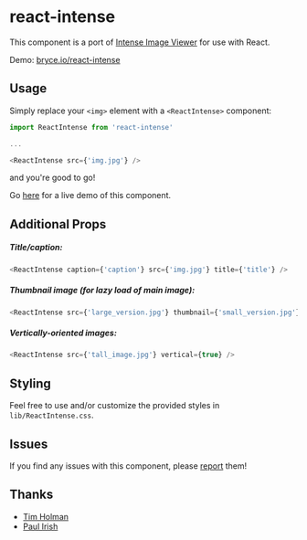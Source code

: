 # react-intense

This component is a port of [Intense Image Viewer](http://tholman.com/intense-images/) for use with React.

Demo: [bryce.io/react-intense](http://bryce.io/react-intense)

## Usage

Simply replace your `<img>` element with a `<ReactIntense>` component:

```javascript
import ReactIntense from 'react-intense'

...

<ReactIntense src={'img.jpg'} />
```

and you're good to go!

Go [here](http://bryce.io/react-intense) for a live demo of this component.

## Additional Props

##### Title/caption:
```javascript
<ReactIntense caption={'caption'} src={'img.jpg'} title={'title'} />
```

##### Thumbnail image (for lazy load of main image):
```javascript
<ReactIntense src={'large_version.jpg'} thumbnail={'small_version.jpg'} />
```

##### Vertically-oriented images:
```javascript
<ReactIntense src={'tall_image.jpg'} vertical={true} />
```

## Styling

Feel free to use and/or customize the provided styles in `lib/ReactIntense.css`.

## Issues

 If you find any issues with this component, please [report](https://github.com/brycedorn/react-intense/issues) them!
 
## Thanks
* [Tim Holman](https://github.com/tholman)
* [Paul Irish](https://gist.github.com/paulirish/1579671)